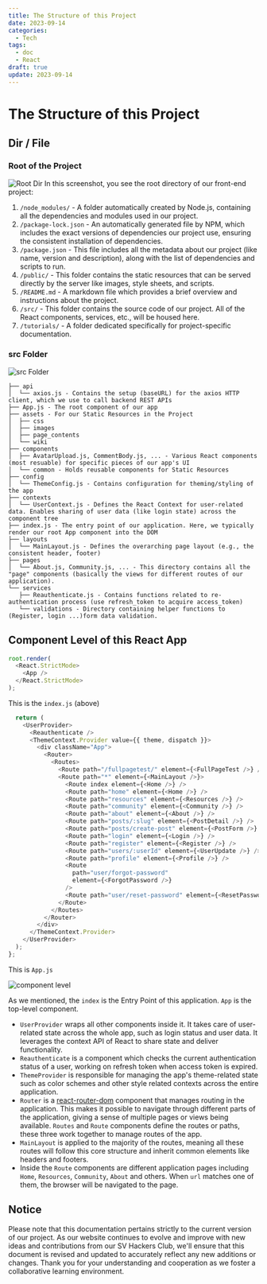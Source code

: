 ```yaml
---
title: The Structure of this Project
date: 2023-09-14
categories:
  - Tech
tags:
  - doc
  - React
draft: true
update: 2023-09-14
---
```


# The Structure of this Project

## Dir / File 

### Root of the Project
![Root Dir](https://res.cloudinary.com/dn5fmt3xj/image/upload/f_auto,q_auto/v1/OB_Assets/ob/HackersClub/ktphsbgn0zcg6jje3rvm)
In this screenshot, you see the root directory of our front-end project:

1. `/node_modules/` - A folder automatically created by Node.js, containing all the dependencies and modules used in our project.
2. `/package-lock.json` - An automatically generated file by NPM, which includes the exact versions of dependencies our project use, ensuring the consistent installation of dependencies.
3. `/package.json` - This file includes all the metadata about our project (like name, version and description), along with the list of dependencies and scripts to run.
4. `/public/` - This folder contains the static resources that can be served directly by the server like images, style sheets, and scripts.
5. `/README.md` - A markdown file which provides a brief overview and instructions about the project. 
6. `/src/` - This folder contains the source code of our project. All of the React components, services, etc., will be housed here.
7. `/tutorials/` - A folder dedicated specifically for project-specific documentation. 

### src Folder
![src Folder](https://res.cloudinary.com/dn5fmt3xj/image/upload/f_auto,q_auto/v1/OB_Assets/ob/HackersClub/rho311wveqgwnlsqwcgx)
```
├── api
│  └── axios.js - Contains the setup (baseURL) for the axios HTTP client, which we use to call backend REST APIs
├── App.js - The root component of our app 
├── assets - For our Static Resources in the Project
│  ├── css 
│  ├── images 
│  ├── page_contents 
│  └── wiki 
├── components
│  ├── AvatarUpload.js, CommentBody.js, ... - Various React components (most resuable) for specific pieces of our app's UI 
│  └── common - Holds reusable components for Static Resources
├── config
│  └── ThemeConfig.js - Contains configuration for theming/styling of the app 
├── contexts
│  └── UserContext.js - Defines the React Context for user-related data. Enables sharing of user data (like login state) across the component tree
├── index.js - The entry point of our application. Here, we typically render our root App component into the DOM
├── layouts
│  └── MainLayout.js - Defines the overarching page layout (e.g., the consistent header, footer)
├── pages
│  └── About.js, Community.js, ... - This directory contains all the "page" components (basically the views for different routes of our application).
└── services
   ├── Reauthenticate.js - Contains functions related to re-authentication process (use refresh_token to acquire access_token)
   └── validations - Directory containing helper functions to (Register, login ...)form data validation.
   ```

## Component Level of this React App
```js
root.render(
  <React.StrictMode>
    <App />
  </React.StrictMode>
);
```
This is the `index.js` (above)

```js
  return (
    <UserProvider>
      <Reauthenticate />
      <ThemeContext.Provider value={{ theme, dispatch }}>
        <div className="App">
          <Router>
            <Routes>
              <Route path="/fullpagetest/" element={<FullPageTest />} />
              <Route path="*" element={<MainLayout />}>
                <Route index element={<Home />} />
                <Route path="home" element={<Home />} />
                <Route path="resources" element={<Resources />} />
                <Route path="community" element={<Community />} />
                <Route path="about" element={<About />} />
                <Route path="posts/:slug" element={<PostDetail />} />
                <Route path="posts/create-post" element={<PostForm />} />
                <Route path="login" element={<Login />} />
                <Route path="register" element={<Register />} />
                <Route path="users/:userId" element={<UserUpdate />} />
                <Route path="profile" element={<Profile />} />
                <Route
                  path="user/forgot-password"
                  element={<ForgotPassword />}
                />
                <Route path="user/reset-password" element={<ResetPassword />} />
              </Route>
            </Routes>
          </Router>
        </div>
      </ThemeContext.Provider>
    </UserProvider>
  );
};
```
This is `App.js` 

![component level](https://res.cloudinary.com/dn5fmt3xj/image/upload/f_auto,q_auto/v1/OB_Assets/ob/HackersClub/o5ezc4rn20shgom9wyor)

As we mentioned, the `index` is the Entry Point of this application. `App` is the top-level component.
- `UserProvider` wraps all other components inside it. It takes care of user-related state across the whole app, such as login status and user data. It leverages the context API of React to share state and deliver functionality.
- `Reauthenticate` is a component which checks the current authentication status of a user, working on refresh token when access token is expired.
- `ThemeProvider` is responsible for managing the app's theme-related state such as color schemes and other style related contexts across the entire application.
- `Router` is a [react-router-dom](https://reactrouter.com/en/main) component that manages routing in the application. This makes it possible to navigate through different parts of the application, giving a sense of multiple pages or views being available. `Routes` and ﻿`Route` components define the routes or paths, these three work together to manage routes of the app.
- `MainLayout` is applied to the majority of the routes, meaning all these routes will follow this core structure and inherit common elements like headers and footers.
- Inside the ﻿`Route` components are different application pages including ﻿`Home`, `﻿Resources`, ﻿`Community`, ﻿`About` and others. When `url` matches one of them, the browser will be navigated to the page.

## Notice
Please note that this documentation pertains strictly to the current version of our project. As our website continues to evolve and improve with new ideas and contributions from our SV Hackers Club, we'll ensure that this document is revised and updated to accurately reflect any new additions or changes. Thank you for your understanding and cooperation as we foster a collaborative learning environment.
